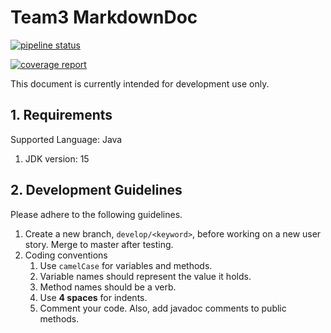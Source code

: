 # Team3 MarkdownDoc

[![pipeline status](https://csed332.postech.ac.kr/team3-2020/MarkdownDoc/badges/master/pipeline.svg)](https://csed332.postech.ac.kr/team3-2020/MarkdownDoc/-/commits/master)

[![coverage report](https://csed332.postech.ac.kr/team3-2020/MarkdownDoc/badges/master/coverage.svg)](https://csed332.postech.ac.kr/team3-2020/MarkdownDoc/-/commits/master)

This document is currently intended for development use only.



## 1. Requirements

Supported Language: Java

1. JDK version: 15



## 2. Development Guidelines

Please adhere to the following guidelines.

1. Create a new branch, `develop/<keyword>`, before working on a new user story. Merge to master after testing.
2. Coding conventions
   1. Use `camelCase` for variables and methods.
   2. Variable names should represent the value it holds.
   3. Method names should be a verb.
   4. Use **4 spaces** for indents.
   5. Comment your code. Also, add javadoc comments to public methods.